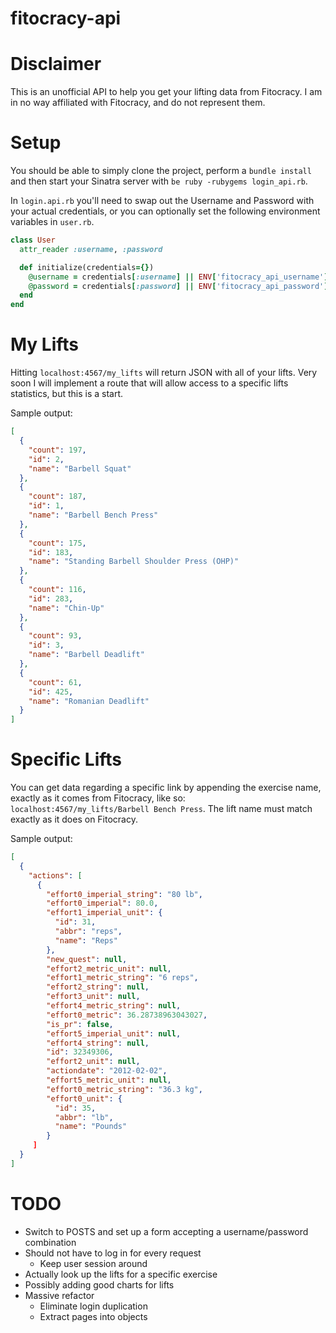 fitocracy-api
=============

# Disclaimer

This is an unofficial API to help you get your lifting data from Fitocracy. I am in no way affiliated with Fitocracy, and do not represent them.

# Setup

You should be able to simply clone the project, perform a `bundle install` and then start your Sinatra server with `be ruby -rubygems login_api.rb`.

In `login.api.rb` you'll need to swap out the Username and Password with your actual credentials, or you can optionally set the following environment variables in `user.rb`.

````ruby
class User
  attr_reader :username, :password

  def initialize(credentials={})
    @username = credentials[:username] || ENV['fitocracy_api_username']
    @password = credentials[:password] || ENV['fitocracy_api_password']
  end
end
````

# My Lifts

Hitting `localhost:4567/my_lifts` will return JSON with all of your lifts. Very soon I will implement a route that will allow access to a specific lifts statistics, but this is a  start.

Sample output:

````JSON
[
  {
    "count": 197,
    "id": 2,
    "name": "Barbell Squat"
  },
  {
    "count": 187,
    "id": 1,
    "name": "Barbell Bench Press"
  },
  {
    "count": 175,
    "id": 183,
    "name": "Standing Barbell Shoulder Press (OHP)"
  },
  {
    "count": 116,
    "id": 283,
    "name": "Chin-Up"
  },
  {
    "count": 93,
    "id": 3,
    "name": "Barbell Deadlift"
  },
  {
    "count": 61,
    "id": 425,
    "name": "Romanian Deadlift"
  }
]
````

# Specific Lifts

You can get data regarding a specific link by appending the exercise name, exactly as it comes from Fitocracy, like so: `localhost:4567/my_lifts/Barbell Bench Press`. The lift name must match exactly as it does on Fitocracy.

Sample output:

````JSON
[
  {
    "actions": [
      {
        "effort0_imperial_string": "80 lb",
        "effort0_imperial": 80.0,
        "effort1_imperial_unit": {
          "id": 31,
          "abbr": "reps",
          "name": "Reps"
        },
        "new_quest": null,
        "effort2_metric_unit": null,
        "effort1_metric_string": "6 reps",
        "effort2_string": null,
        "effort3_unit": null,
        "effort4_metric_string": null,
        "effort0_metric": 36.28738963043027,
        "is_pr": false,
        "effort5_imperial_unit": null,
        "effort4_string": null,
        "id": 32349306,
        "effort2_unit": null,
        "actiondate": "2012-02-02",
        "effort5_metric_unit": null,
        "effort0_metric_string": "36.3 kg",
        "effort0_unit": {
          "id": 35,
          "abbr": "lb",
          "name": "Pounds"
        }
     ]
  }
]
````

# TODO

* Switch to POSTS and set up a form accepting a username/password combination
* Should not have to log in for every request
	* Keep user session around
* Actually look up the lifts for a specific exercise
* Possibly adding good charts for lifts
* Massive refactor
	* Eliminate login duplication
	* Extract pages into objects